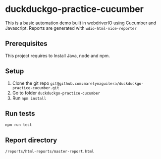 # duckduckgo-practice-cucumber

This is a basic automation demo built in webdriverIO using Cucumber and Javascript. Reports are generated with `wdio-html-nice-reporter`

## Prerequisites

This project requires to Install Java, node and npm.

## Setup

1. Clone the git repo `git@github.com:marelynaguilera/duckduckgo-practice-cucumber.git`
2. Go to folder `duckduckgo-practice-cucumber`
3. Run `npm install`

## Run tests

`npm run test`

## Report directory

`/reports/html-reports/master-report.html`
